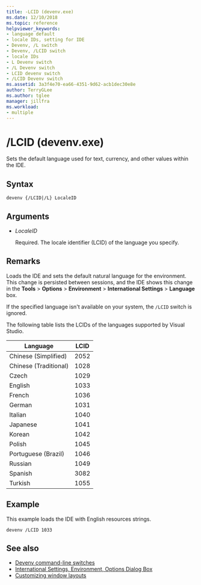 ```yaml
---
title: -LCID (devenv.exe)
ms.date: 12/10/2018
ms.topic: reference
helpviewer_keywords:
- language default
- locale IDs, setting for IDE
- Devenv, /L switch
- Devenv, /LCID switch
- locale IDs
- L Devenv switch
- /L Devenv switch
- LCID devenv switch
- /LCID Devenv switch
ms.assetid: 3a3f4e70-ea66-4351-9d62-acb1dec30e8e
author: TerryGLee
ms.author: tglee
manager: jillfra
ms.workload:
- multiple
---
```

# /LCID (devenv.exe)

Sets the default language used for text, currency, and other values within the IDE.

## Syntax

```shell
devenv {/LCID|/L} LocaleID
```

## Arguments

- *LocaleID*

  Required. The locale identifier (LCID) of the language you specify.

## Remarks

Loads the IDE and sets the default natural language for the environment. This change is persisted between sessions, and the IDE shows this change in the **Tools** > **Options** > **Environment** > **International Settings** > **Language** box.

If the specified language isn't available on your system, the `/LCID` switch is ignored.

The following table lists the LCIDs of the languages supported by Visual Studio.

|Language|LCID|
|--------------|----------|
|Chinese (Simplified)|2052|
|Chinese (Traditional)|1028|
|Czech|1029|
|English|1033|
|French|1036|
|German|1031|
|Italian|1040|
|Japanese|1041|
|Korean|1042|
|Polish|1045|
|Portuguese (Brazil)|1046|
|Russian|1049|
|Spanish|3082|
|Turkish|1055

## Example

This example loads the IDE with English resources strings.

```shell
devenv /LCID 1033
```

## See also

- [Devenv command-line switches](../../ide/reference/devenv-command-line-switches.md)
- [International Settings, Environment, Options Dialog Box](../../ide/reference/international-settings-environment-options-dialog-box.md)
- [Customizing window layouts](../../ide/customizing-window-layouts-in-visual-studio.md)
